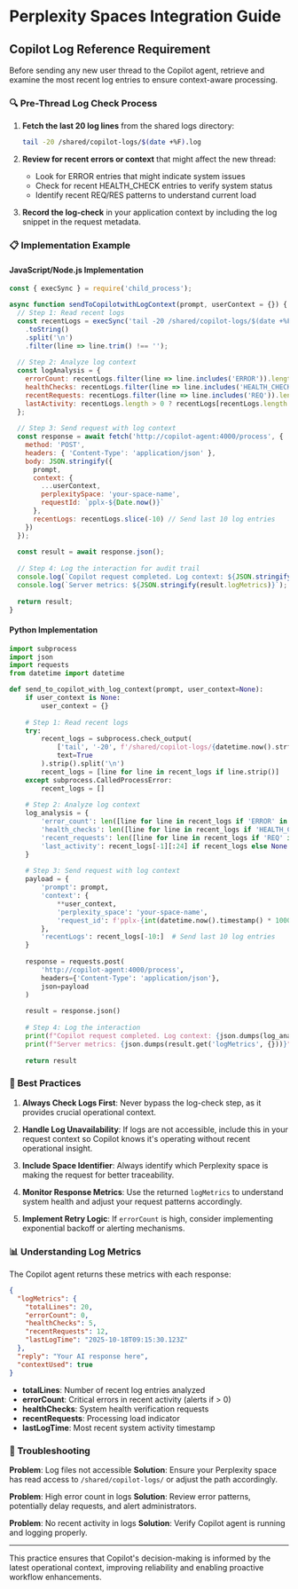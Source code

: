 # Perplexity Spaces Integration Guide

## Copilot Log Reference Requirement

Before sending any new user thread to the Copilot agent, retrieve and examine the most recent log entries to ensure context-aware processing.

### 🔍 Pre-Thread Log Check Process

1. **Fetch the last 20 log lines** from the shared logs directory:
   ```bash
   tail -20 /shared/copilot-logs/$(date +%F).log
   ```

2. **Review for recent errors or context** that might affect the new thread:
   - Look for ERROR entries that might indicate system issues
   - Check for recent HEALTH_CHECK entries to verify system status
   - Identify recent REQ/RES patterns to understand current load

3. **Record the log-check** in your application context by including the log snippet in the request metadata.

### 📋 Implementation Example

#### JavaScript/Node.js Implementation
```javascript
const { execSync } = require('child_process');

async function sendToCopilotwithLogContext(prompt, userContext = {}) {
  // Step 1: Read recent logs
  const recentLogs = execSync('tail -20 /shared/copilot-logs/$(date +%F).log')
    .toString()
    .split('\n')
    .filter(line => line.trim() !== '');
  
  // Step 2: Analyze log context
  const logAnalysis = {
    errorCount: recentLogs.filter(line => line.includes('ERROR')).length,
    healthChecks: recentLogs.filter(line => line.includes('HEALTH_CHECK')).length,
    recentRequests: recentLogs.filter(line => line.includes('REQ')).length,
    lastActivity: recentLogs.length > 0 ? recentLogs[recentLogs.length - 1].substring(0, 24) : null
  };
  
  // Step 3: Send request with log context
  const response = await fetch('http://copilot-agent:4000/process', {
    method: 'POST',
    headers: { 'Content-Type': 'application/json' },
    body: JSON.stringify({ 
      prompt, 
      context: {
        ...userContext,
        perplexitySpace: 'your-space-name',
        requestId: `pplx-${Date.now()}`
      },
      recentLogs: recentLogs.slice(-10) // Send last 10 log entries
    })
  });
  
  const result = await response.json();
  
  // Step 4: Log the interaction for audit trail
  console.log(`Copilot request completed. Log context: ${JSON.stringify(logAnalysis)}`);
  console.log(`Server metrics: ${JSON.stringify(result.logMetrics)}`);
  
  return result;
}
```

#### Python Implementation
```python
import subprocess
import json
import requests
from datetime import datetime

def send_to_copilot_with_log_context(prompt, user_context=None):
    if user_context is None:
        user_context = {}
    
    # Step 1: Read recent logs
    try:
        recent_logs = subprocess.check_output(
            ['tail', '-20', f'/shared/copilot-logs/{datetime.now().strftime("%Y-%m-%d")}.log'],
            text=True
        ).strip().split('\n')
        recent_logs = [line for line in recent_logs if line.strip()]
    except subprocess.CalledProcessError:
        recent_logs = []
    
    # Step 2: Analyze log context
    log_analysis = {
        'error_count': len([line for line in recent_logs if 'ERROR' in line]),
        'health_checks': len([line for line in recent_logs if 'HEALTH_CHECK' in line]),
        'recent_requests': len([line for line in recent_logs if 'REQ' in line]),
        'last_activity': recent_logs[-1][:24] if recent_logs else None
    }
    
    # Step 3: Send request with log context
    payload = {
        'prompt': prompt,
        'context': {
            **user_context,
            'perplexity_space': 'your-space-name',
            'request_id': f'pplx-{int(datetime.now().timestamp() * 1000)}'
        },
        'recentLogs': recent_logs[-10:]  # Send last 10 log entries
    }
    
    response = requests.post(
        'http://copilot-agent:4000/process',
        headers={'Content-Type': 'application/json'},
        json=payload
    )
    
    result = response.json()
    
    # Step 4: Log the interaction
    print(f"Copilot request completed. Log context: {json.dumps(log_analysis)}")
    print(f"Server metrics: {json.dumps(result.get('logMetrics', {}))}")
    
    return result
```

### 🚦 Best Practices

1. **Always Check Logs First**: Never bypass the log-check step, as it provides crucial operational context.

2. **Handle Log Unavailability**: If logs are not accessible, include this in your request context so Copilot knows it's operating without recent operational insight.

3. **Include Space Identifier**: Always identify which Perplexity space is making the request for better traceability.

4. **Monitor Response Metrics**: Use the returned `logMetrics` to understand system health and adjust your request patterns accordingly.

5. **Implement Retry Logic**: If `errorCount` is high, consider implementing exponential backoff or alerting mechanisms.

### 📊 Understanding Log Metrics

The Copilot agent returns these metrics with each response:

```json
{
  "logMetrics": {
    "totalLines": 20,
    "errorCount": 0,
    "healthChecks": 5,
    "recentRequests": 12,
    "lastLogTime": "2025-10-18T09:15:30.123Z"
  },
  "reply": "Your AI response here",
  "contextUsed": true
}
```

- **totalLines**: Number of recent log entries analyzed
- **errorCount**: Critical errors in recent activity (alerts if > 0)
- **healthChecks**: System health verification requests
- **recentRequests**: Processing load indicator
- **lastLogTime**: Most recent system activity timestamp

### 🔧 Troubleshooting

**Problem**: Log files not accessible
**Solution**: Ensure your Perplexity space has read access to `/shared/copilot-logs/` or adjust the path accordingly.

**Problem**: High error count in logs
**Solution**: Review error patterns, potentially delay requests, and alert administrators.

**Problem**: No recent activity in logs
**Solution**: Verify Copilot agent is running and logging properly.

---

This practice ensures that Copilot's decision-making is informed by the latest operational context, improving reliability and enabling proactive workflow enhancements.
